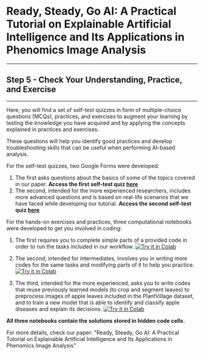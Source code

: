 # Ready, Steady, Go AI: A Practical Tutorial on Explainable Artificial Intelligence and Its Applications in Phenomics Image Analysis
----
## Step 5 - Check Your Understanding, Practice, and Exercise
----

Here, you will find a set of self-test quizzes in form of multiple-choice questions (MCQs), practices, and exercises to augment your learning by testing the knowledge you have acquired and by applying the concepts explained in practices and exercises.

These questions will help you identify good practices and develop troubleshooting skills that can be useful when performing AI-based analysis.

For the self-test quizzes, two Google Forms were developed:
1. The first asks questions about the basics of some of the topics covered in our paper.
**Access the first self-test quiz [here](https://forms.gle/mDyn1ExSZxRfxV1r6 "here")**
2. The second, intended for the more experienced researchers, includes more advanced questions and is based on real-life scenarios that we have faced while developing our tutorial. 
**Access the second self-test quiz [here](https://forms.gle/1n6ngsNSeCZ7bJgK7 "here")**

For the hands-on exercises and practices, three computational notebooks were developed to get you involved in coding:

1. The first requires you to complete simple parts of a provided code in order to run the tasks included in our workflow. [![Try it in Colab](https://colab.research.google.com/assets/colab-badge.svg)](https://colab.research.google.com/github/faridnakhle/RSG/blob/main/1.%20RSG_Practices%20and%20Exercises_Novice.ipynb)

2. The second, intended for intermediates, involves you in writing more codes for the same tasks and modifying parts of it to help you practice. [![Try it in Colab](https://colab.research.google.com/assets/colab-badge.svg)](https://colab.research.google.com/github/faridnakhle/RSG/blob/main/2.%20RSG_Practices%20and%20Exercises_Intermediate.ipynb)

3. The third, intended for the more experienced, asks you to write codes that reuse previously learned models (to crop and segment leaves) to preprocess images of apple leaves included in the PlantVillage dataset, and to train a new model that is able to identify and classify apple diseases and explain its decisions. [![Try it in Colab](https://colab.research.google.com/assets/colab-badge.svg)](https://colab.research.google.com/github/faridnakhle/RSG/blob/main/3.%20RSG_Practices%20and%20Exercises_Advanced.ipynb)

**All three notebooks contain the solutions stored in hidden code cells.**


For more details, check our paper: "Ready, Steady, Go AI: A Practical Tutorial on Explainable Artificial Intelligence and Its Applications in Phenomics Image Analysis"